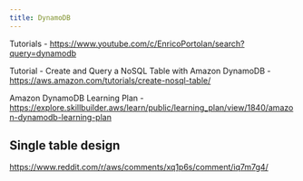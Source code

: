 ```yaml
---
title: DynamoDB
---
```


Tutorials - https://www.youtube.com/c/EnricoPortolan/search?query=dynamodb

Tutorial - Create and Query a NoSQL Table with Amazon DynamoDB - https://aws.amazon.com/tutorials/create-nosql-table/

Amazon DynamoDB Learning Plan - https://explore.skillbuilder.aws/learn/public/learning_plan/view/1840/amazon-dynamodb-learning-plan

## Single table design

https://www.reddit.com/r/aws/comments/xq1p6s/comment/iq7m7g4/
